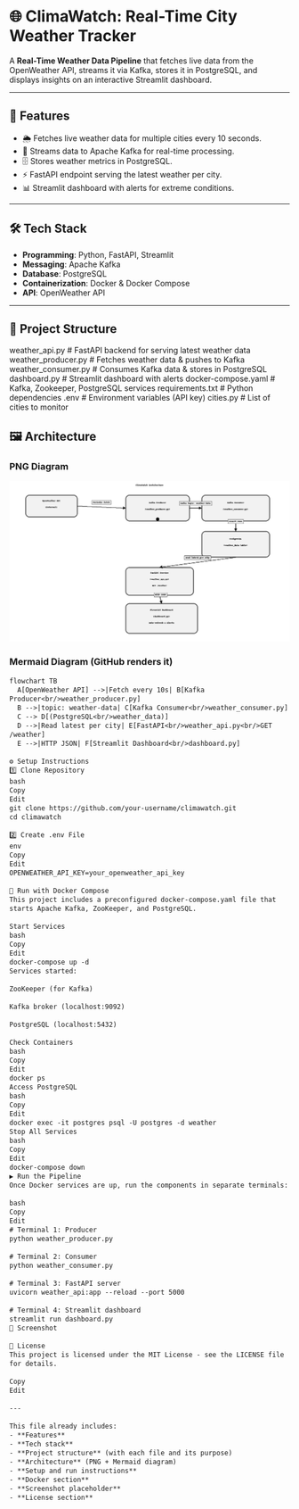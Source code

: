 # 🌐 ClimaWatch: Real-Time City Weather Tracker

A **Real-Time Weather Data Pipeline** that fetches live data from the OpenWeather API, streams it via Kafka, stores it in PostgreSQL, and displays insights on an interactive Streamlit dashboard.

---

## 🚀 Features
- 🌦 Fetches live weather data for multiple cities every 10 seconds.
- 📡 Streams data to Apache Kafka for real-time processing.
- 🗄 Stores weather metrics in PostgreSQL.
- ⚡ FastAPI endpoint serving the latest weather per city.
- 📊 Streamlit dashboard with alerts for extreme conditions.

---

## 🛠 Tech Stack
- **Programming**: Python, FastAPI, Streamlit
- **Messaging**: Apache Kafka
- **Database**: PostgreSQL
- **Containerization**: Docker & Docker Compose
- **API**: OpenWeather API

---

## 📂 Project Structure
weather_api.py             # FastAPI backend for serving latest weather data
weather_producer.py        # Fetches weather data & pushes to Kafka
weather_consumer.py        # Consumes Kafka data & stores in PostgreSQL
dashboard.py               # Streamlit dashboard with alerts
docker-compose.yaml        # Kafka, Zookeeper, PostgreSQL services
requirements.txt           # Python dependencies
.env                       # Environment variables (API key)
cities.py                  # List of cities to monitor

## 🖼 Architecture

### PNG Diagram
![Architecture](architecture.png)

### Mermaid Diagram (GitHub renders it)
```mermaid
flowchart TB
  A[OpenWeather API] -->|Fetch every 10s| B[Kafka Producer<br/>weather_producer.py]
  B -->|topic: weather-data| C[Kafka Consumer<br/>weather_consumer.py]
  C --> D[(PostgreSQL<br/>weather_data)]
  D -->|Read latest per city| E[FastAPI<br/>weather_api.py<br/>GET /weather]
  E -->|HTTP JSON| F[Streamlit Dashboard<br/>dashboard.py]

⚙️ Setup Instructions
1️⃣ Clone Repository
bash
Copy
Edit
git clone https://github.com/your-username/climawatch.git
cd climawatch

2️⃣ Create .env File
env
Copy
Edit
OPENWEATHER_API_KEY=your_openweather_api_key

🐳 Run with Docker Compose
This project includes a preconfigured docker-compose.yaml file that starts Apache Kafka, ZooKeeper, and PostgreSQL.

Start Services
bash
Copy
Edit
docker-compose up -d
Services started:

ZooKeeper (for Kafka)

Kafka broker (localhost:9092)

PostgreSQL (localhost:5432)

Check Containers
bash
Copy
Edit
docker ps
Access PostgreSQL
bash
Copy
Edit
docker exec -it postgres psql -U postgres -d weather
Stop All Services
bash
Copy
Edit
docker-compose down
▶ Run the Pipeline
Once Docker services are up, run the components in separate terminals:

bash
Copy
Edit
# Terminal 1: Producer
python weather_producer.py

# Terminal 2: Consumer
python weather_consumer.py

# Terminal 3: FastAPI server
uvicorn weather_api:app --reload --port 5000

# Terminal 4: Streamlit dashboard
streamlit run dashboard.py
📸 Screenshot

📜 License
This project is licensed under the MIT License - see the LICENSE file for details.

Copy
Edit

---

This file already includes:
- **Features**
- **Tech stack**
- **Project structure** (with each file and its purpose)
- **Architecture** (PNG + Mermaid diagram)
- **Setup and run instructions**
- **Docker section**
- **Screenshot placeholder**
- **License section**